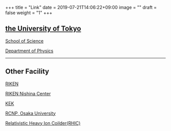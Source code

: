 +++
title =  "Link"
date = 2019-07-21T14:06:22+09:00
image = ""
draft = false
weight = "1"
+++

## [the University of Tokyo](https://www.u-tokyo.ac.jp/en/)

[School of Science](https://www.s.u-tokyo.ac.jp/en/)

[Department of Physics](https://www.phys.s.u-tokyo.ac.jp/en/)


***

## Other Facility

[RIKEN](http://www.riken.jp/en/)

[RIKEN Nishina Center](http://www.rarf.riken.go.jp/)

[KEK](http://www.kek.jp/)

[RCNP, Osaka University](http://www.rcnp.osaka-u.ac.jp/)

[Relativistic Heavy Ion Coilder(RHIC)](http://www.bnl.gov/rhic)
